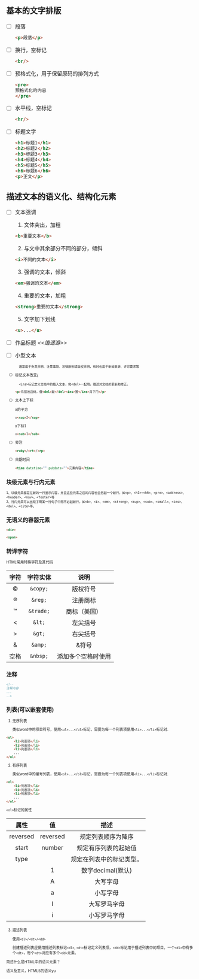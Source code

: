 ## 基本的文字排版

- [ ] 段落

    ```html
    <p>段落</p>
    ```

- [ ] 换行，空标记

    ```html
    <br/>
    ```

- [ ] 预格式化，用于保留原码的排列方式

    ```html
    <pre>
    预格式化的内容
    </pre>
    ```

- [ ] 水平线，空标记

    ```html
    <hr/>
    ```

- [ ] 标题文字

    ```html
    <h1>标题1</h1>
    <h2>标题2</h2>
    <h3>标题3</h3>
    <h4>标题4</h4>
    <h5>标题5</h5>
    <h6>标题6</h6>
    <p>正文</p>
    ```

## 描述文本的语义化、结构化元素

- [ ] 文本强调

    1. 文体突出，加粗

    ```html
    <b>重要文本</b>
    ```

    2. 与文中其余部分不同的部分，倾斜

    ```html
    <i>不同的文本</i>
    ```

    3. 强调的文本，倾斜

    ```html
    <em>强调的文本</em>
    ```

    4. 重要的文本，加粗

    ```html
    <strong>重要的文本</strong>
    ```

    5. 文字加下划线

    ```html
    <u>...</u>
    ```

- [ ] 作品标题<cite> <<逍遥游>> <cite>
- [ ] 小型文本<small><small>

        通常用于免责声明、注意事项、法律限制或版权声明，有时也用于新闻来源、许可要求等

- [ ] 标记文本改变<ins>/<del>

        <ins>标记定义文档中的插入文本，和<del>一起用，描述对文档的更新和修正。
    ```html
    <p>鸟宿池边树，僧<del>敲</del><ins>推</ins>月下门</p>
    ```
- [ ] 文本上下标

    x的平方
    ```html
    x<sup>2</sup>
    ```

    x下标1

    ```html
    x<sub>1</sub>
    ```

- [ ] 旁注

    ```html
    <ruby>/<rt>/<rp>
    ```

- [ ] 日期时间

    ```html
    <time datetime="" pubdate="">元素内容</time>
    ```

## 块级元素与行内元素

    1、块级元素都是在新的一行显示内容，并且这些元素之后的内容也会另起一个新行。如<p>、<h1>~<h6>、<pre>、<address>、<header>、<nav>、<footer>等
    2、行内元素可以出现子啊某一行句子中而不必起新行。如<b>、<i>、<em>、<strong>、<sup>、<sub>、<small>、<ins>、<del>、<cite>等。
    
## 无语义的容器元素

```html
<div>
```

```html
<span>
```

## 转译字符

HTML常用特殊字符及其代码

|字符|字符实体|说明|
|:--:|:--:|:--:|
|&copy;|`&copy;`|版权符号|
|&reg;|`&reg;`|注册商标|
|&trade;|`&trade;`|商标（美国）|
|&lt;|`&lt;`|左尖括号|
|&gt;|`&gt;`|右尖括号|
|&amp;|`&amp;`|&amp;符号|
|空格|`&nbsp;`|添加多个空格时使用|

## 注释

```html
<!--
注释内容
...
-->
```

## 列表(可以嵌套使用)

1. 无序列表

    类似word中的项目符号，使用`<ul>...</ul>`标记，需要为每一个列表项使用`<li>...</li>`标记对.

```html
<ul>
    <li>列表项</li>
    <li>列表项</li>
    <li>列表项</li>
    ...
</ul>
```

2. 有序列表

    类似word中的编号列表，使用`<ol>...</ol>`标记，需要为每一个列表项使用`<li>...</li>`标记对.

```html
<ol>
    <li>列表项</li>
    <li>列表项</li>
    <li>列表项</li>
    ...
</ol>
```

`<ol>`标记的属性

|属性|值|描述|
|:--:|:--:|:--:|
|reversed|reversed|规定列表顺序为降序|
|start|number|规定有序列表的起始值|
|type|| 规定在列表中的标记类型。|
||1|数字decimal(默认)|
||A|大写字母|
||a|小写字母|
||I|大写罗马字母|
||i|小写罗马字母|

3. 描述列表

    使用`<dl>/<dt>/<dd>`

    创建描述列表应使用描述列表标记`<dl>`, `<dt>`标记定义列表项，`<dd>`标记用于描述列表中的项目。一个`<dl>`中有多个`<dt>`，每个`<dt>`对应有多个`<dd>`元素。

简述什么是HTML中的语义元素？

语义及意义，HTML5的语义yu